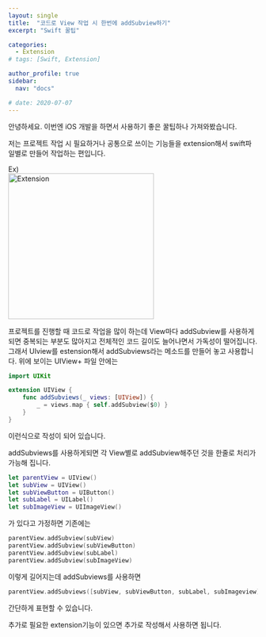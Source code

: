 ```yaml
---
layout: single
title:  "코드로 View 작업 시 한번에 addSubview하기"
excerpt: "Swift 꿀팁"

categories:
  - Extension
# tags: [Swift, Extension]

author_profile: true
sidebar:
  nav: "docs"

# date: 2020-07-07
---
```


안녕하세요. 이번엔 iOS 개발을 하면서 사용하기 좋은 꿀팁하나 가져와봤습니다.

저는 프로젝트 작업 시 필요하거나 공통으로 쓰이는 기능들을 extension해서 swift파일별로 만들어 작업하는 편입니다.

Ex)  
<img width="294" alt="Extension" src="https://user-images.githubusercontent.com/60169777/177739879-7a2a1163-7582-4d4e-9080-9fe6ead147e6.png">

프로젝트를 진행할 때 코드로 작업을 많이 하는데 View마다 addSubview를 사용하게 되면
중복되는 부분도 많아지고 전체적인 코드 길이도 늘어나면서 가독성이 떨어집니다.  
그래서 UIview를 estension해서 addSubviews라는 메소드를 만들어 놓고 사용합니다. 위에 보이는 UIView+ 파일 안에는
```swift
import UIKit

extension UIView {
    func addSubviews(_ views: [UIView]) {
        _ = views.map { self.addSubview($0) }
    }
}
```
이런식으로 작성이 되어 있습니다.

addSubviews를 사용하게되면 각 View별로 addSubview해주던 것을 한줄로 처리가 가능해 집니다.

```swift
let parentView = UIView()
let subView = UIView()
let subViewButton = UIButton()
let subLabel = UILabel()
let subImageView = UIImageView()
```
가 있다고 가정하면 기존에는
```swift
parentView.addSubview(subView)
parentView.addSubview(subViewButton)
parentView.addSubview(subLabel)
parentView.addSubview(subImageView)
```
이렇게 길어지는데 addSubviews를 사용하면
```swift
parentView.addSubviews([subView, subViewButton, subLabel, subImageview])
```

간단하게 표현할 수 있습니다.

추가로 필요한 extension기능이 있으면 추가로 작성해서 사용하면 됩니다.